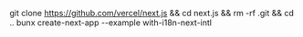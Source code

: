 git clone https://github.com/vercel/next.js && cd next.js && rm -rf .git && cd ..
bunx create-next-app --example with-i18n-next-intl